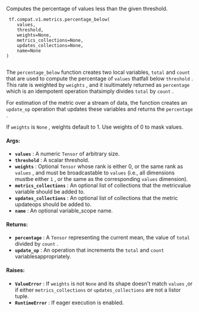Computes the percentage of values less than the given threshold.

```
 tf.compat.v1.metrics.percentage_below(
    values,
    threshold,
    weights=None,
    metrics_collections=None,
    updates_collections=None,
    name=None
)
 
```

The  `percentage_below`  function creates two local variables, `total`  and  `count`  that are used to compute the percentage of  `values`  thatfall below  `threshold` . This rate is weighted by  `weights` , and it isultimately returned as  `percentage`  which is an idempotent operation thatsimply divides  `total`  by  `count` .

For estimation of the metric over a stream of data, the function creates an `update_op`  operation that updates these variables and returns the `percentage` .

If  `weights`  is  `None` , weights default to 1. Use weights of 0 to mask values.

#### Args:
- **`values`** : A numeric  `Tensor`  of arbitrary size.
- **`threshold`** : A scalar threshold.
- **`weights`** : Optional  `Tensor`  whose rank is either 0, or the same rank as `values` , and must be broadcastable to  `values`  (i.e., all dimensions mustbe either  `1` , or the same as the corresponding  `values`  dimension).
- **`metrics_collections`** : An optional list of collections that the metricvalue variable should be added to.
- **`updates_collections`** : An optional list of collections that the metric updateops should be added to.
- **`name`** : An optional variable_scope name.


#### Returns:
- **`percentage`** : A  `Tensor`  representing the current mean, the value of  `total` divided by  `count` .
- **`update_op`** : An operation that increments the  `total`  and  `count`  variablesappropriately.


#### Raises:
- **`ValueError`** : If  `weights`  is not  `None`  and its shape doesn't match  `values` ,or if either  `metrics_collections`  or  `updates_collections`  are not a listor tuple.
- **`RuntimeError`** : If eager execution is enabled.
